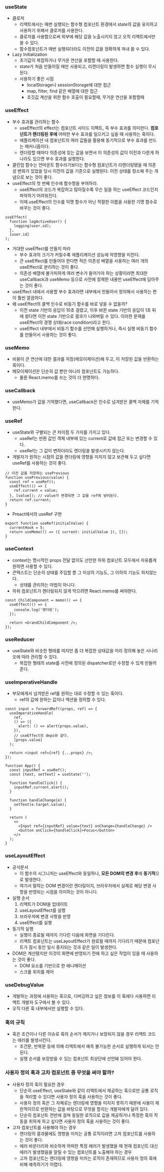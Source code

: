 ### **useState**

- 클로저
  - 리액트에서는 매번 실행되는 함수형 컴포넌트 환경에서 state의 값을 유지하고 사용하기 위해서 클로저를 사용한다.
  - 클로저를 사용함으로써 외부에 해당 값을 노출시키지 않고 오직 리액트에서만 쓸 수 있다.
  - 함수컴포넌트가 매번 실행되더라도 이전의 값을 정확하게 꺼내 쓸 수 있다.
- Lazy Initialization
  - 초기값이 복잡하거나 무거운 연산을 포함할 때 사용한다.
  - state가 처음 만들어질 때만 사용되고, 리렌더링이 발생하면 함수 실행이 무시된다.
  - 사용하기 좋은 시점
    - localStorage나 sessionStorage에 대한 접근
    - map, filter, find 같은 배열에 대한 접근
    - 초깃값 계산을 위한 함수 호출이 필요할때, 무거운 연산을 포함할때

### useEffect

- 부수 효과를 관리하는 함수
  - useEffect의 effect는 컴포넌트 사이드 이펙트, 즉 부수 효과를 의미한다. **컴포넌트가 렌더링된 후에** 어떠한 부수 효과를 일으키고 싶을 때 사용하는 훅이다.
  - 애플리케이션 내 컴포넌트의 여러 값들을 활용해 동기적으로 부수 효과를 만드는 메커니즘이다.
  - 렌더링할 때마다 의존성에 있는 값을 보면서 이 의존성의 값이 이전과 다른게 하나라도 있으면 부수 효과를 실행한다.
- 클린업 함수는 언마운트 함수라기보다는 함수형 컴포넌트가 리렌더링됐을 때 의존성 변화가 있었을 당시 이전의 값을 기준으로 실행된다. 이전 상태를 청소해 주는 개념으로 보는 것이 좋다.
- useEffect의 첫 번째 인수에 함수명을 부여하라.
  - useEffect의 코드가 복잡하고 많아질수록 무슨 일을 하는 useEffect 코드인지 파악하기 어려워진다.
  - 이때 useEffect의 인수를 익명 함수가 아닌 적절한 이름을 사용한 기명 함수로 바꾸는 것이 좋다.

```tsx
useEffect(
  function logActiveUser() {
    logging(user.id);
  },
  [user.id]
);
```

- 거대한 useEffect를 만들지 마라
  - 부수 효과의 크기가 커질수록 애플리케이션 성능에 악영향을 미친다.
  - 큰 useEffect를 만들어야 한다면 적은 의존성 배열을 사용하는 여러 개의 useEffect로 분리하는 것이 좋다.
  - 의존성 배열에 불가피하게 여러 변수가 들어가야 하는 상황이라면 최대한 useCallback과 useMemo 등으로 사전에 정제한 내용만 useEffect에 담아주는 것이 좋다.
- useEffect 내에서 사용할 부수 효과라면 내부에서 만들어서 정의해서 사용하는 편이 훨씬 깔끔하다.
- 왜 useEffect의 콜백 인수로 비동기 함수를 바로 넣을 수 없을까?
  - 이전 state 기반의 응답이 10초 걸렸고, 이후 바뀐 state 기반의 응답이 1초 뒤에 왔다면 이전 state 기반으로 결과가 나와버릴 수 있다. 이러한 문제를 useEffect의 경쟁 상태(race condition)라고 한다.
  - useEffect 내부에서 비동기 함수를 선언해 실행하거나, 즉시 실행 비동기 함수를 만들어서 사용하는 것이 좋다.

### useMemo

- 비용이 큰 연산에 대한 결과를 저장(메모이제이션)해 두고, 이 저장된 값을 반환하는 훅이다.
- 메모이제이션은 단순히 값 뿐만 아니라 컴포넌트도 가능하다.
  - 물론 React.memo를 쓰는 것이 더 현명하다.

### useCallback

- useMemo가 값을 기억했다면, useCallback은 인수로 넘겨받은 콜백 자체를 기억한다.

### useRef

- useState와 구별되는 큰 차이점 두 가지를 가지고 있다.
  - useRef는 반환 값인 객체 내부에 있는 current로 값에 접근 또는 변경할 수 있다.
  - useRef는 그 값이 변하더라도 렌더링을 발생시키지 않는다.
- 개발자가 원하는 시점의 값을 렌더링에 영향을 미치지 않고 보관해 두고 싶다면 useRef를 사용하는 것이 좋다.

```tsx
// 이전 값을 저장하는 usePrevious
function usePrevious(value) {
  const ref = useRef();
  useEffect(() => {
    ref.current = value;
  }, [value]); // value가 변경되면 그 값을 ref에 넣어둔다.
  return ref.current;
}
```

- Preact에서의 useRef 구현

```tsx
export function useRef(initialValue) {
  currentHook = 5;
  return useMemo(() => ({ current: initialValue }), []);
}
```

### useContext

- context는 명시적인 props 전달 없이도 선언한 하위 컴포넌트 모두에서 자유롭게 원하면 사용할 수 있다.
- 콘텍스트는 단순히 상태를 주입할 뿐 그 이상의 기능도, 그 이하의 기능도 하지않는다.
  - 상태를 관리하는 마법이 아니다.
- 하위 컴포넌트가 렌더링되지 않게 막으려면 React.memo를 써야한다.

```tsx
const ChildComponent = memo(() => {
  useEffect(() => {
    console.log('렌더링');
  });

  return <GrandChildComponent />;
});
```

### useReducer

- useState와 비슷한 형태를 띠지만 좀 더 복잡한 상태값을 미리 정의해 놓은 시나리오에 따라 관리할 수 있다.
  - 복잡한 형태의 state를 사전에 정의된 dispatcher로만 수정할 수 있게 만들어 준다.

### useImperativeHandle

- 부모에게서 넘겨받은 ref를 원하는 대로 수정할 수 있는 훅이다.
  - ref의 값에 원하는 값이나 액션을 정의할 수 있다.

```tsx
const input = forwardRef((props, ref) => {
  useImperativeHandle(
    ref,
    () => ({
      alert: () => alert(props.value),
    }),
    // useEffect의 deps와 같다.
    [props.value]
  );

  return <input ref={ref} {...props} />;
});

function App() {
  const inputRef = useRef();
  const [text, setText] = useState('');

  function handleClick() {
    inputRef.current.alert();
  }

  function handleChange(e) {
    setText(e.target.value);
  }

  return (
    <>
      <Input ref={inputRef} value={text} onChange={handleChange} />
      <button onClick={handleClick}>Focus</button>
    </>
  );
}
```

### useLayoutEffect

- 공식문서
  - 이 함수의 시그니처는 useEffect와 동일하나, **모든 DOM의 변경 후**에 **동기적**으로 발생한다.
  - 여기서 말하는 DOM 변경이란 렌더링이지, 브라우저에서 실제로 해당 변경 사항을 반영되는 시점을 의미하는 것이 아니다.
- 실행 순서
  1. 리액트가 DOM을 업데이트
  2. useLayoutEffect를 실행
  3. 브라우저에 변경 사항을 반영
  4. useEffect를 실행
- 동기적 실행
  - 실행이 종료될 때까지 기다린 다음에 화면을 기다린다.
  - 리액트 컴포넌트는 useLayoutEffect가 완료될 때까지 기다리기 때문에 컴포넌트가 잠시 동안 일시 중지되는 것과 같은 일이 발생한다.
- DOM은 계산됐지만 이것이 화면에 반영되기 전에 하고 싶은 작업이 있을 때 사용하는 것이 좋다.
  - DOM 요소를 기반으로 한 애니메이션
  - 스크롤 위치를 제어

### useDebugValue

- 개발하는 과정에 사용하는 훅으로, 디버깅하고 싶은 정보를 이 훅에다 사용하면 리액트 개발자 도구에서 볼 수 있다.
- 오직 다른 훅 내부에서만 실행할 수 있다.

### 훅의 규칙

- 훅은 조건이나 다른 이슈로 훅의 순서가 깨지거나 보장되지 않을 경우 리액트 코드는 에러를 발생시킨다.
  - 조건문, 반복문 등에 의해 리액트에서 예측 불가능한 순서로 실행하게 되서는 안된다.
  - 실행 순서를 보장받을 수 있는 컴포넌트 최상단에 선언돼 있어야 한다.

### 사용자 정의 훅과 고차 컴포넌트 중 무엇을 써야 할까?

- 사용자 정의 훅이 필요한 경우
  - 단순히 useEffect, useState와 같이 리액트에서 제공하는 훅으로만 공통 로직을 격리할 수 있다면 사용자 정의 훅을 사용하는 것이 좋다.
  - 사용자 정의 훅은 그 자체로는 렌더링에 영향을 미치지 못하기 때문에 사용이 제한적이므로 반환하는 값을 바탕으로 무엇을 할지는 개발자에게 달려 있다.
  - 단순히 컴포넌트 전반에 걸쳐 동일한 로직으로 값을 제공하거나 특정한 훅의 작동을 취하게 하고 싶다면 사용자 정의 훅을 사용하는 것이 좋다.
- 고차 컴포넌트를 사용해야 하는 경우
  - 렌더링의 결과물에도 영향을 미치는 공통 로직이라면 고차 컴포넌트를 사용하는 것이 좋다.
  - 에러 바운더리와 비슷하게 어떠한 특정 에러가 발생했을 때 현재 컴포넌트 대신 에러가 발생했음을 알릴 수 있는 컴포넌트를 노출해야 하는 경우
  - 고차 컴포넌트는 렌더링에 영향을 미치는 로직이 존재하므로 사용자 정의 훅에 비해 예측하기가 어렵다.
